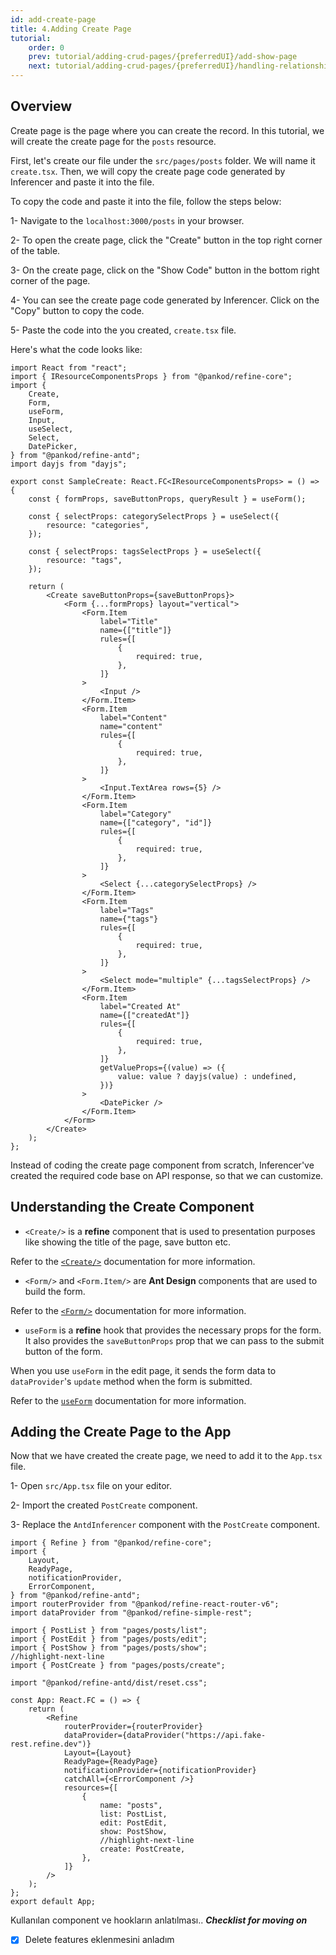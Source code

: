 ```yaml
---
id: add-create-page
title: 4.Adding Create Page
tutorial:
    order: 0
    prev: tutorial/adding-crud-pages/{preferredUI}/add-show-page
    next: tutorial/adding-crud-pages/{preferredUI}/handling-relationships
---
```


## Overview

Create page is the page where you can create the record. In this tutorial, we will create the create page for the `posts` resource.

First, let's create our file under the `src/pages/posts` folder. We will name it `create.tsx`. Then, we will copy the create page code generated by Inferencer and paste it into the file.

To copy the code and paste it into the file, follow the steps below:

1- Navigate to the `localhost:3000/posts` in your browser.

2- To open the create page, click the "Create" button in the top right corner of the table.

3- On the create page, click on the "Show Code" button in the bottom right corner of the page.

4- You can see the create page code generated by Inferencer. Click on the "Copy" button to copy the code.

5- Paste the code into the you created, `create.tsx` file.

Here's what the code looks like:

```tsx title="src/pages/posts/create.tsx"
import React from "react";
import { IResourceComponentsProps } from "@pankod/refine-core";
import {
    Create,
    Form,
    useForm,
    Input,
    useSelect,
    Select,
    DatePicker,
} from "@pankod/refine-antd";
import dayjs from "dayjs";

export const SampleCreate: React.FC<IResourceComponentsProps> = () => {
    const { formProps, saveButtonProps, queryResult } = useForm();

    const { selectProps: categorySelectProps } = useSelect({
        resource: "categories",
    });

    const { selectProps: tagsSelectProps } = useSelect({
        resource: "tags",
    });

    return (
        <Create saveButtonProps={saveButtonProps}>
            <Form {...formProps} layout="vertical">
                <Form.Item
                    label="Title"
                    name={["title"]}
                    rules={[
                        {
                            required: true,
                        },
                    ]}
                >
                    <Input />
                </Form.Item>
                <Form.Item
                    label="Content"
                    name="content"
                    rules={[
                        {
                            required: true,
                        },
                    ]}
                >
                    <Input.TextArea rows={5} />
                </Form.Item>
                <Form.Item
                    label="Category"
                    name={["category", "id"]}
                    rules={[
                        {
                            required: true,
                        },
                    ]}
                >
                    <Select {...categorySelectProps} />
                </Form.Item>
                <Form.Item
                    label="Tags"
                    name={"tags"}
                    rules={[
                        {
                            required: true,
                        },
                    ]}
                >
                    <Select mode="multiple" {...tagsSelectProps} />
                </Form.Item>
                <Form.Item
                    label="Created At"
                    name={["createdAt"]}
                    rules={[
                        {
                            required: true,
                        },
                    ]}
                    getValueProps={(value) => ({
                        value: value ? dayjs(value) : undefined,
                    })}
                >
                    <DatePicker />
                </Form.Item>
            </Form>
        </Create>
    );
};
```

Instead of coding the create page component from scratch, Inferencer've created the required code base on API response, so that we can customize.

## Understanding the Create Component

-   `<Create/>` is a **refine** component that is used to presentation purposes like showing the title of the page, save button etc.

Refer to the [`<Create/>`](/docs/api-reference/antd/components/basic-views/edit) documentation for more information.

-   `<Form/>` and `<Form.Item/>` are **Ant Design** components that are used to build the form.

Refer to the [`<Form/>`](https://ant.design/components/form/) documentation for more information.

-   `useForm` is a **refine** hook that provides the necessary props for the form. It also provides the `saveButtonProps` prop that we can pass to the submit button of the form.

When you use `useForm` in the edit page, it sends the form data to `dataProvider`'s `update` method when the form is submitted.

Refer to the [`useForm`](/docs/api-reference/antd/hooks/form/useForm/) documentation for more information.

## Adding the Create Page to the App

Now that we have created the create page, we need to add it to the `App.tsx` file.

1- Open `src/App.tsx` file on your editor.

2- Import the created `PostCreate` component.

3- Replace the `AntdInferencer` component with the `PostCreate` component.

```tsx title="src/App.tsx"
import { Refine } from "@pankod/refine-core";
import {
    Layout,
    ReadyPage,
    notificationProvider,
    ErrorComponent,
} from "@pankod/refine-antd";
import routerProvider from "@pankod/refine-react-router-v6";
import dataProvider from "@pankod/refine-simple-rest";

import { PostList } from "pages/posts/list";
import { PostEdit } from "pages/posts/edit";
import { PostShow } from "pages/posts/show";
//highlight-next-line
import { PostCreate } from "pages/posts/create";

import "@pankod/refine-antd/dist/reset.css";

const App: React.FC = () => {
    return (
        <Refine
            routerProvider={routerProvider}
            dataProvider={dataProvider("https://api.fake-rest.refine.dev")}
            Layout={Layout}
            ReadyPage={ReadyPage}
            notificationProvider={notificationProvider}
            catchAll={<ErrorComponent />}
            resources={[
                {
                    name: "posts",
                    list: PostList,
                    edit: PostEdit,
                    show: PostShow,
                    //highlight-next-line
                    create: PostCreate,
                },
            ]}
        />
    );
};
export default App;
```

Kullanılan component ve hookların anlatılması..
**_Checklist for moving on_**

-   [x] Delete features eklenmesini anladım
